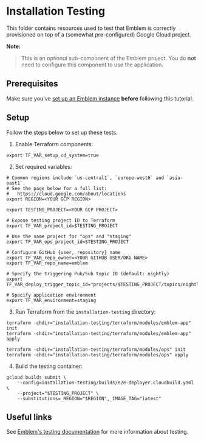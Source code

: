 # Installation Testing

This folder contains resources used to test that Emblem is correctly provisioned on top of a (somewhat pre-configured) Google Cloud project.

**Note:**
> This is an _optional_ sub-component of the Emblem project. You do **not** need to configure this component to use the application.

## Prerequisites

Make sure you've [set up an Emblem instance](/docs/tutorials/setup-quickstart.md) **before** following this tutorial.

## Setup
Follow the steps below to set up these tests.

1. Enable Terraform components:
```
export TF_VAR_setup_cd_system=true
```

2. Set required variables:
```
# Common regions include `us-central1`, `europe-west6` and `asia-east1`.
# See the page below for a full list:
#   https://cloud.google.com/about/locations
export REGION=<YOUR GCP REGION>

export TESTING_PROJECT=<YOUR GCP PROJECT>

# Expose testing project ID to Terraform
export TF_VAR_project_id=$TESTING_PROJECT

# Use the same project for "ops" and "staging"
export TF_VAR_ops_project_id=$TESTING_PROJECT

# Configure GitHub {user, repository} name
export TF_VAR_repo_owner=<YOUR GITHUB USER/ORG NAME>
export TF_VAR_repo_name=emblem

# Specify the triggering Pub/Sub topic ID (default: nightly)
export TF_VAR_deploy_trigger_topic_id="projects/$TESTING_PROJECT/topics/nightly"

# Specify application environment
export TF_VAR_environment=staging
```

3. Run Terraform from the `installation-testing` directory:
```
terraform -chdir="installation-testing/terraform/modules/emblem-app" init
terraform -chdir="installation-testing/terraform/modules/emblem-app" apply

terraform -chdir="installation-testing/terraform/modules/ops" init
terraform -chdir="installation-testing/terraform/modules/ops" apply
```

4. Build the testing container:
```
gcloud builds submit \
    --config=installation-testing/builds/e2e-deployer.cloudbuild.yaml \
    --project="$TESTING_PROJECT" \
    --substitutions=_REGION="$REGION",_IMAGE_TAG="latest"
```

## Useful links

See [Emblem's testing documentation](/docs/testing.md) for more information about testing.
